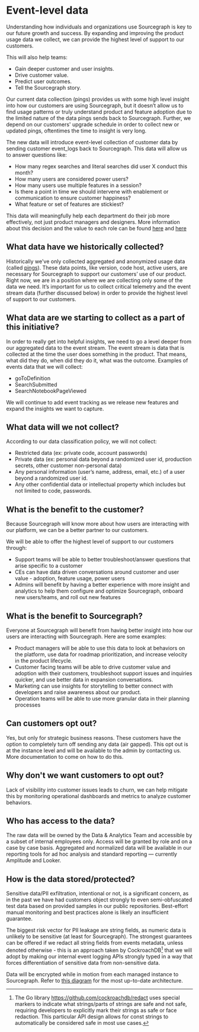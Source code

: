 # Event-level data

Understanding how individuals and organizations use Sourcegraph is key to our future growth and success. By expanding and improving the product usage data we collect, we can provide the highest level of support to our customers.

This will also help teams:

- Gain deeper customer and user insights.
- Drive customer value.
- Predict user outcomes.
- Tell the Sourcegraph story.

Our current data collection (pings) provides us with some high level insight into how our customers are using Sourcegraph, but it doesn’t allow us to find usage patterns or truly understand product and feature adoption due to the limited nature of the data pings sends back to Sourcegraph. Further, we depend on our customers' upgrade schedule in order to collect new or updated pings, oftentimes the time to insight is very long.

The new data will introduce event-level collection of customer data by sending customer event_logs back to Sourcegraph. This data will allow us to answer questions like:

- How many regex searches and literal searches did user X conduct this month?
- How many users are considered power users?
- How many users use multiple features in a session?
- Is there a point in time we should intervene with enablement or communication to ensure customer happiness?
- What feature or set of features are stickiest?

This data will meaningfully help each department do their job more effectively, not just product managers and designers. More information about this decision and the value to each role can be found [here](https://docs.google.com/document/d/10xyTkaxPvhCIXWyAzkvMkY_JNPJwSnPd2U_rTnrzqOQ/edit) and [here](https://docs.google.com/document/d/1Yh5ZTey7VrMNV3oz-wlY4aVbmtwpH8EdCSfa794Oxv4/edit#heading=h.5rpvwcyiom1t)

## What data have we historically collected?

Historically we've only collected aggregated and anonymized usage data (called [pings](https://docs.sourcegraph.com/admin/pings#pings)). These data points, like version, code host, active users, are necessary for Sourcegraph to support our customers’ use of our product. Right now, we are in a position where we are collecting only some of the data we need. It’s important for us to collect critical telemetry and the event stream data (further discussed below) in order to provide the highest level of support to our customers.

## What data are we starting to collect as a part of this initiative?

In order to really get into helpful insights, we need to go a level deeper from our aggregated data to the event stream. The event stream is data that is collected at the time the user does something in the product. That means, what did they do, when did they do it, what was the outcome. Examples of events data that we will collect:

- goToDefinition
- SearchSubmitted
- SearchNotebookPageViewed

We will continue to add event tracking as we release new features and expand the insights we want to capture.

## What data will we not collect?

According to our data classification policy, we will not collect:

- Restricted data (ex: private code, account passwords)
- Private data (ex: personal data beyond a randomized user id, production secrets, other customer non-personal data)
- Any personal information (user’s name, address, email, etc.) of a user beyond a randomized user id.
- Any other confidential data or intellectual property which includes but not limited to code, passwords.

## What is the benefit to the customer?

Because Sourcegraph will know more about how users are interacting with our platform, we can be a better partner to our customers.

We will be able to offer the highest level of support to our customers through:

- Support teams will be able to better troubleshoot/answer questions that arise specific to a customer
- CEs can have data driven conversations around customer and user value - adoption, feature usage, power users
- Admins will benefit by having a better experience with more insight and analytics to help them configure and optimize Sourcegraph, onboard new users/teams, and roll out new features

## What is the benefit to Sourcegraph?

Everyone at Sourcegraph will benefit from having better insight into how our users are interacting with Sourcegraph. Here are some examples:

- Product managers will be able to use this data to look at behaviors on the platform, use data for roadmap prioritization, and increase velocity in the product lifecycle.
- Customer facing teams will be able to drive customer value and adoption with their customers, troubleshoot support issues and inquiries quicker, and use better data in expansion conversations.
- Marketing can use insights for storytelling to better connect with developers and raise awareness about our product.
- Operation teams will be able to use more granular data in their planning processes

## Can customers opt out?

Yes, but only for strategic business reasons. These customers have the option to completely turn off sending any data (air gapped). This opt out is at the instance level and will be available to the admin by contacting us. More documentation to come on how to do this.

## Why don't we want customers to opt out?

Lack of visibility into customer issues leads to churn, we can help mitigate this by monitoring operational dashboards and metrics to analyze customer behaviors.

## Who has access to the data?

The raw data will be owned by the Data & Analytics Team and accessible by a subset of internal employees only. Access will be granted by role and on a case by case basis. Aggregated and normalized data will be available in our reporting tools for ad hoc analysis and standard reporting — currently Amplitude and Looker.

## How is the data stored/protected?

Sensitive data/PII exfiltration, intentional or not, is a significant concern, as in the past we have had customers object strongly to even semi-obfuscated test data based on provided samples in our public repositories. Best-effort manual monitoring and best practices alone is likely an insufficient guarantee.

The biggest risk vector for PII leakage are string fields, as numeric data is unlikely to be sensitive (at least for Sourcegraph). The strongest guarantees can be offered if we redact all string fields from events metadata, unless denoted otherwise - this is an approach taken by CockroachDB[^1] that we will adopt by making our internal event logging APIs strongly typed in a way that forces differentiation of sensitive data from non-sensitive data.

Data will be encrypted while in motion from each managed instance to Sourcegraph. Refer to [this diagram](https://www.figma.com/file/H8ipJVvKEWbx5TqnGDsjXU/Event-Logging-Everywhere-Architecture?type=whiteboard&node-id=0%3A1&t=ZqpoQjFDSXioYpwU-1) for the most up-to-date architecture.

[^1]: The Go library https://github.com/cockroachdb/redact uses special markers to indicate what strings/parts of strings are safe and not safe, requiring developers to explicitly mark their strings as safe or face redaction. This particular API design allows for const strings to automatically be considered safe in most use cases.
